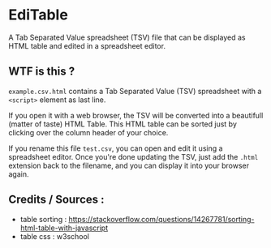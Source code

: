 # EdiTable
A Tab Separated Value spreadsheet (TSV) file that can be displayed as HTML table and edited in a spreadsheet editor.

## WTF is this ?

`example.csv.html` contains a Tab Separated Value (TSV) spreadsheet with a `<script>` element as last line.

If you open it with a web browser, the TSV will be converted into a beautifull (matter of taste) HTML Table. 
This HTML table can be sorted just by clicking over the column header of your choice.

If you rename this file `test.csv`, you can open and edit it using a spreadsheet editor.
Once you're done updating the TSV, just add the `.html` extension back to the filename, and you can display it into your browser again.

## Credits / Sources :

- table sorting : https://stackoverflow.com/questions/14267781/sorting-html-table-with-javascript
- table css : w3school
